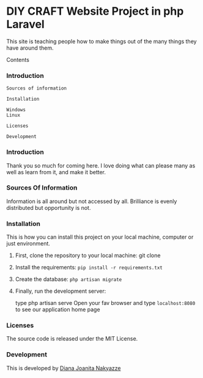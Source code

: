 # DIY CRAFT Website Project in php Laravel

This site is teaching people how to make things out of the many things they have around them.

Contents

### Introduction

    Sources of information

    Installation

    Windows
    Linux

    Licenses

    Development

### Introduction

Thank you so much for coming here. I love doing what can please many as well as learn from it, and make it better.

### Sources Of Information

Information is all around but not accessed by all. Brilliance is evenly distributed but opportunity is not. 

### Installation

This is how you can install this project on your local machine, computer or just environment.

1. First, clone the repository to your local machine:
	git clone 

2. Install the requirements:
	`pip install -r requirements.txt`

3. Create the database:
 	`php artisan migrate `

4. Finally, run the development server:
	
	
	type php artisan serve
    Open your fav browser and type `localhost:8080` to see our application home page

### Licenses

The source code is released under the MIT License.

### Development

This is developed by [Diana Joanita Nakyazze](mailto:dianajoanita900@gmail.com)



